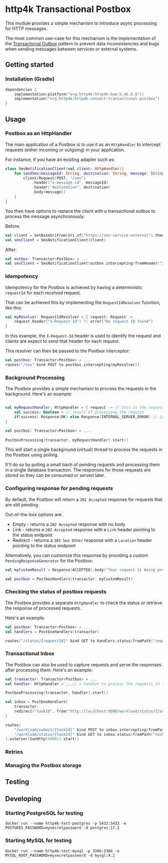 # http4k Transactional Postbox

This module provides a simple mechanism to introduce async processing for HTTP messages.

The most common use-case for this mechanism is the implementation of the [Transactional Outbox](https://microservices.io/patterns/data/transactional-outbox.html) pattern to prevent data inconsistencies and bugs when sending messages between services or external systems.

## Getting started

### Installation (Gradle)

```kotlin
dependencies {
    implementation(platform("org.http4k:http4k-bom:5.46.0.0"))
    implementation("org.http4k:http4k-connect-transactional-postbox")
}
```

## Usage

### Postbox as an HttpHandler

The main application of a Postbox is to use it as an `HttpHandler` to intercept requests (either incoming or outgoing) in your application. 

For instance, if you have an existing adapter such as:

```kotlin
class SmsNotificationClient(val client: HttpHandler){
    fun sendSms(messageId: String, destination: String, message: String) {
        client(Request(POST, "/sms")
            .header("x-message-id", messageId)
            .header("destination", destination)
            .body(message))
    }
}
```
You then have options to replace the client with a transactional outbox to process the message asynchronously:

Before:
```kotlin
val client = SetBaseUriFrom(Uri.of("https://sms-service.external").then(OkHttp())
val smsClient = SmsNotificationClient(client)
```

After:
```kotlin
val outbox: Transactor<Postbox> = ...
val smsClient = SmsNotificationClient(outbox.intercepting(fromHeader("x-message-id")))
```

### Idempotency

Idempotency for the Postbox is achieved by having a deterministic `requestId` for each received request.

That can be achieved this by implementing the `RequestIdResolver` function, like this:

```kotlin
val myResolver: RequestIdResolver = { request: Request ->
    request.header("X-Request-Id") ?: error("No request ID found")
}
```
In this example, the `X-Request-Id` header is used to identify the request and clients are expect to send that header for each request.

This resolver can then be passed to the Postbox interceptor:

```kotlin
val postbox: Transactor<Postbox> = ...
routes("/sms" bind POST to postbox.intercepting(myResolver))
```

### Background Processing

The Postbox provides a simple mechanism to process the requests in the background. Here's an example:

```kotlin

val myRequestHandler: HttpHandler = { request -> // this is the request stored in the postbox
    val success: Boolean = // result of processing the request 
    if(success) Response(OK) else Response(INTERNAL_SERVER_ERROR) // indicates if the request was processed successfully
}

val postbox: Transactor<Postbox> = ...
    
PostboxProcessing(transactor, myRequestHandler).start()
```

This will start a single background (virtual) thread to process the requests in the Postbox using polling.

It'll do so by polling a small bach of pending requests and processing them in a single database transaction. The responses for those requests are stored so they can be consumed or served later.

### Configuring response for pending requests

By default, the Postbox will return a `202 Accepted` response for requests that are still pending. 

Out-of-the-box options are:
* Empty - returns a `202 Accepted` response with no body
* Link - returns a `202 Accepted` response with a `Link` header pointing to the status endpoint
* Redirect - returns a `303 See Other` response with a `Location` header pointing to the status endpoint

Alternatively, you can customize this response by providing a custom `PendingResponseGenerator` for the Postbox:

```kotlin
val myCustomResult = Response(ACCEPTED).body("Your request is being processed. Please check back later")

val postbox = PostboxHandlers(transactor, myCustomResult)
```

### Checking the status of postbox requests

The Postbox provides a separate `HttpHandler` to check the status or retrieve the response of processed requests. 

Here's an example:

```kotlin
val postbox: Transactor<Postbox> = ...
val handlers = PostboxHandlers(transactor)

routes("/status/{requestId}" bind GET to handlers.status(fromPath("requestId")))
```

### Transactional Inbox

The Postbox can also be used to capture requests and serve the responses after processing them. Here's an example:

```kotlin
val transactor: Transactor<Postbox> = ...
val handler: HttpHandler = ...// a handler to process the requests in the background

PostboxProcessing(transactor, handler).start()

val inbox = PostboxHandlers(
    transactor, 
    redirect("taskId", from("http://localhost:9000/workload/status/{taskId}")) // redirect pending requests to the status endpoint
)

routes(
    "/workload/submit/{taskId}" bind POST to inbox.intercepting(fromPath("taskId")),
    "/workload/status/{taskId}" bind GET to inbox.status(fromPath("taskId"))
).asServer(SunHttp(9000)).start()
```

### Retries

### Managing the Postbox storage

## Testing

## Developing

### Starting PostgreSQL for testing

```shell
docker run --name http4k-test-postgres -p 5432:5432 -e POSTGRES_PASSWORD=mysecretpassword -d postgres:17.2
```

### Starting MySQL for testing

```shell
docker run --name http4k-test-mysql -p 3306:3306 -e MYSQL_ROOT_PASSWORD=mysecretpassword -d mysql:9.2
```

